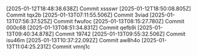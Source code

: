 
[2025-01-12T18:48:38.638Z] Commit xssswr
[2025-01-12T18:50:08.805Z] Commit tqx2b
[2025-01-13T07:11:55.506Z] Commit 3viad
[2025-01-13T07:56:37.525Z] Commit fwufoc
[2025-01-13T08:15:27.780Z] Commit 000c68
[2025-01-13T08:51:34.831Z] Commit qefb9i
[2025-01-13T09:40:34.878Z] Commit 19742
[2025-01-13T09:55:32.506Z] Commit isu46m
[2025-01-13T10:37:22.092Z] Commit aw8h4o
[2025-01-13T11:04:25.231Z] Commit vmnj1c